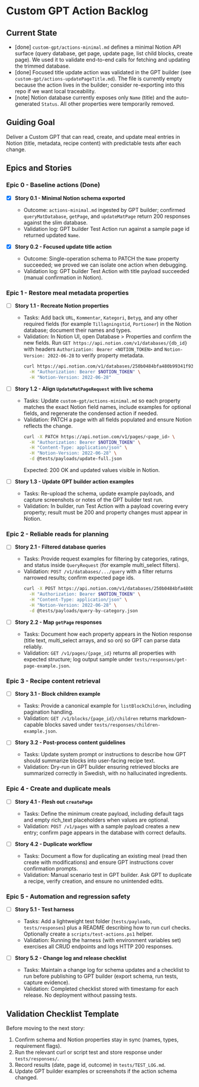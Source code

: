 ﻿# Custom GPT Action Backlog

## Current State
- [done] `custom-gpt/actions-minimal.md` defines a minimal Notion API surface (query database, get page, update page, list child blocks, create page). We used it to validate end-to-end calls for fetching and updating the trimmed database.
- [done] Focused title update action was validated in the GPT builder (see `custom-gpt/actions-updatePageTitle.md`). The file is currently empty because the action lives in the builder; consider re-exporting into this repo if we want local traceability.
- [note] Notion database currently exposes only `Name` (title) and the auto-generated `Status`. All other properties were temporarily removed.

## Guiding Goal
Deliver a Custom GPT that can read, create, and update meal entries in Notion (title, metadata, recipe content) with predictable tests after each change.

## Epics and Stories
### Epic 0 - Baseline actions (Done)
- [x] **Story 0.1 - Minimal Notion schema exported**
  - Outcome: `actions-minimal.md` ingested by GPT builder; confirmed `queryMatDatabase`, `getPage`, and `updateMatPage` return 200 responses against the slim database.
  - Validation log: GPT builder Test Action run against a sample page id returned updated `Name`.

- [x] **Story 0.2 - Focused update title action**
  - Outcome: Single-operation schema to PATCH the `Name` property succeeded; we proved we can isolate one action when debugging.
  - Validation log: GPT builder Test Action with title payload succeeded (manual confirmation in Notion).

### Epic 1 - Restore meal metadata properties
- [ ] **Story 1.1 - Recreate Notion properties**
  - Tasks: Add back `URL`, `Kommentar`, `Kategori`, `Betyg`, and any other required fields (for example `Tillagningstid`, `Portioner`) in the Notion database; document their names and types.
  - Validation: In Notion UI, open Database > Properties and confirm the new fields. Run `GET https://api.notion.com/v1/databases/{db_id}` with headers `Authorization: Bearer <NOTION_TOKEN>` and `Notion-Version: 2022-06-28` to verify property metadata.
    ```bash
    curl https://api.notion.com/v1/databases/250b0484bfa480b99341f936bcce2f6d \
      -H "Authorization: Bearer $NOTION_TOKEN" \
      -H "Notion-Version: 2022-06-28"
    ```

- [ ] **Story 1.2 - Align `UpdateMatPageRequest` with live schema**
  - Tasks: Update `custom-gpt/actions-minimal.md` so each property matches the exact Notion field names, include examples for optional fields, and regenerate the condensed action if needed.
  - Validation: PATCH a page with all fields populated and ensure Notion reflects the change.
    ```bash
    curl -X PATCH https://api.notion.com/v1/pages/<page_id> \
      -H "Authorization: Bearer $NOTION_TOKEN" \
      -H "Content-Type: application/json" \
      -H "Notion-Version: 2022-06-28" \
      -d @tests/payloads/update-full.json
    ```
    Expected: 200 OK and updated values visible in Notion.

- [ ] **Story 1.3 - Update GPT builder action examples**
  - Tasks: Re-upload the schema, update example payloads, and capture screenshots or notes of the GPT builder test run.
  - Validation: In builder, run Test Action with a payload covering every property; result must be 200 and property changes must appear in Notion.

### Epic 2 - Reliable reads for planning
- [ ] **Story 2.1 - Filtered database queries**
  - Tasks: Provide request examples for filtering by categories, ratings, and status inside `QueryRequest` (for example multi_select filters).
  - Validation: `POST /v1/databases/.../query` with a filter returns narrowed results; confirm expected page ids.
    ```bash
    curl -X POST https://api.notion.com/v1/databases/250b0484bfa480b99341f936bcce2f6d/query \
      -H "Authorization: Bearer $NOTION_TOKEN" \
      -H "Content-Type: application/json" \
      -H "Notion-Version: 2022-06-28" \
      -d @tests/payloads/query-by-category.json
    ```

- [ ] **Story 2.2 - Map `getPage` responses**
  - Tasks: Document how each property appears in the Notion response (title text, multi_select arrays, and so on) so GPT can parse data reliably.
  - Validation: `GET /v1/pages/{page_id}` returns all properties with expected structure; log output sample under `tests/responses/get-page-example.json`.

### Epic 3 - Recipe content retrieval
- [ ] **Story 3.1 - Block children example**
  - Tasks: Provide a canonical example for `listBlockChildren`, including pagination handling.
  - Validation: `GET /v1/blocks/{page_id}/children` returns markdown-capable blocks saved under `tests/responses/children-example.json`.

- [ ] **Story 3.2 - Post-process content guidelines**
  - Tasks: Update system prompt or instructions to describe how GPT should summarize blocks into user-facing recipe text.
  - Validation: Dry-run in GPT builder ensuring retrieved blocks are summarized correctly in Swedish, with no hallucinated ingredients.

### Epic 4 - Create and duplicate meals
- [ ] **Story 4.1 - Flesh out `createPage`**
  - Tasks: Define the minimum create payload, including default tags and empty rich_text placeholders when values are optional.
  - Validation: `POST /v1/pages` with a sample payload creates a new entry; confirm page appears in the database with correct defaults.

- [ ] **Story 4.2 - Duplicate workflow**
  - Tasks: Document a flow for duplicating an existing meal (read then create with modifications) and ensure GPT instructions cover confirmation prompts.
  - Validation: Manual scenario test in GPT builder. Ask GPT to duplicate a recipe, verify creation, and ensure no unintended edits.

### Epic 5 - Automation and regression safety
- [ ] **Story 5.1 - Test harness**
  - Tasks: Add a lightweight test folder (`tests/payloads`, `tests/responses`) plus a README describing how to run curl checks. Optionally create a `scripts/test-actions.ps1` helper.
  - Validation: Running the harness (with environment variables set) exercises all CRUD endpoints and logs HTTP 200 responses.

- [ ] **Story 5.2 - Change log and release checklist**
  - Tasks: Maintain a change log for schema updates and a checklist to run before publishing to GPT builder (export schema, run tests, capture evidence).
  - Validation: Completed checklist stored with timestamp for each release. No deployment without passing tests.

## Validation Checklist Template
Before moving to the next story:
1. Confirm schema and Notion properties stay in sync (names, types, requirement flags).
2. Run the relevant curl or script test and store response under `tests/responses/`.
3. Record results (date, page id, outcome) in `tests/TEST_LOG.md`.
4. Update GPT builder examples or screenshots if the action schema changed.
